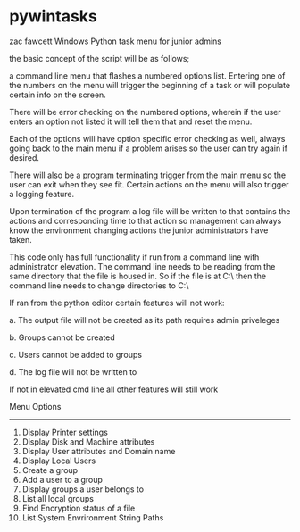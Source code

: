 # pywintasks
zac fawcett
Windows Python task menu for junior admins

the basic concept of the script will be as follows; 

a command line menu that flashes a numbered options list. Entering one of the numbers on the menu will trigger the beginning of a task or will populate certain info on the screen. 

There will be error checking on the numbered options, wherein if the user enters an option not listed it will tell them that and reset the menu. 

Each of the options will have option specific error checking as well, always going back to the main menu if a problem arises so the user can try again if desired. 

There will also be a program terminating trigger from the main menu so the user can exit when they see fit. Certain actions on the menu will also trigger a logging feature.

Upon termination of the program a log file will be written to that contains the actions and corresponding time to that action so management can always know the environment changing actions the junior administrators have taken.

This code only has full functionality if run from a command line with administrator elevation.
The command line needs to be reading from the same directory that the file is housed in.
So if the file is at C:\\ then the command line needs to change directories to C:\\

If ran from the python editor certain features will not work:

   a. The output file will not be created as its path requires admin priveleges
   
   b. Groups cannot be created
   
   c. Users cannot be added to groups
   
   d. The log file will not be written to
   
   

If not in elevated cmd line all other features will still work




   Menu Options

**************************************************

1. Display Printer settings
2. Display Disk and Machine attributes
3. Display User attributes and Domain name
4. Display Local Users
5. Create a group
6. Add a user to a group
7. Display groups a user belongs to
8. List all local groups
9. Find Encryption status of a file
10. List System Envrironment String Paths

